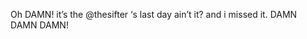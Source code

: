 <!--
id: 258857611
link: http://kevinisom.info/post/258857611/oh-damn-its-the-thesifter-s-last-day-aint-it
slug: oh-damn-its-the-thesifter-s-last-day-aint-it
date: Fri Nov 27 2009 13:56:31 GMT+1300 (NZDT)
raw: {"blog_name":"kevinisom","id":258857611,"post_url":"http://kevinisom.info/post/258857611/oh-damn-its-the-thesifter-s-last-day-aint-it","slug":"oh-damn-its-the-thesifter-s-last-day-aint-it","type":"text","date":"2009-11-27 00:56:31 GMT","timestamp":1259283391,"state":"published","format":"html","reblog_key":"NY5Ub2Su","tags":[],"short_url":"http://tmblr.co/Zw68YyFRTgB","highlighted":[],"feed_item":"http://twitter.com/kev_nz/statuses/6097145238","from_feed_id":"650289","note_count":0,"title":null,"body":"<p>Oh DAMN! it&#8217;s the @thesifter &#8216;s last day ain&#8217;t it? and i missed it. DAMN DAMN DAMN!</p>"}
publish: 2009-11-027
tags: 
title: null
-->


Oh DAMN! it’s the @thesifter ‘s last day ain’t it? and i missed it. DAMN
DAMN DAMN!


